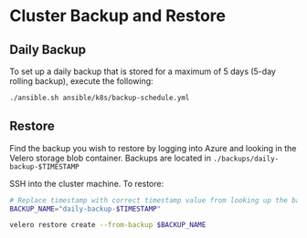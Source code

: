 # Cluster Backup and Restore

## Daily Backup

To set up a daily backup that is stored for a maximum of 5 days (5-day rolling backup), execute the following:

```bash
./ansible.sh ansible/k8s/backup-schedule.yml
```

## Restore

Find the backup you wish to restore by logging into Azure and looking in the Velero storage blob container. Backups are located in `./backups/daily-backup-$TIMESTAMP`

SSH into the cluster machine. To restore:

```bash
# Replace timestamp with correct timestamp value from looking up the backup name.
BACKUP_NAME="daily-backup-$TIMESTAMP"

velero restore create --from-backup $BACKUP_NAME
```
